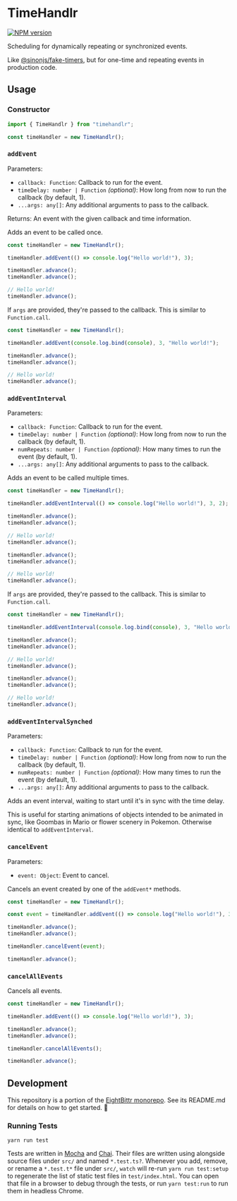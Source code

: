 <!-- Top -->
# TimeHandlr

[![NPM version](https://badge.fury.io/js/timehandlr.svg)](http://badge.fury.io/js/timehandlr)

Scheduling for dynamically repeating or synchronized events.
<!-- /Top -->

Like [@sinonjs/fake-timers](https://github.com/sinonjs/fake-timers), but for one-time and repeating events in production code.

## Usage

### Constructor

```typescript
import { TimeHandlr } from "timehandlr";

const timeHandler = new TimeHandlr();
```

### `addEvent`

Parameters:

-   `callback: Function`: Callback to run for the event.
-   `timeDelay: number | Function` _(optional)_: How long from now to run the callback (by default, 1).
-   `...args: any[]`: Any additional arguments to pass to the callback.

Returns: An event with the given callback and time information.

Adds an event to be called once.

```typescript
const timeHandler = new TimeHandlr();

timeHandler.addEvent(() => console.log("Hello world!"), 3);

timeHandler.advance();
timeHandler.advance();

// Hello world!
timeHandler.advance();
```

If `args` are provided, they're passed to the callback.
This is similar to `Function.call`.

```typescript
const timeHandler = new TimeHandlr();

timeHandler.addEvent(console.log.bind(console), 3, "Hello world!");

timeHandler.advance();
timeHandler.advance();

// Hello world!
timeHandler.advance();
```

### `addEventInterval`

Parameters:

-   `callback: Function`: Callback to run for the event.
-   `timeDelay: number | Function` _(optional)_: How long from now to run the callback (by default, 1).
-   `numRepeats: number | Function` _(optional)_: How many times to run the event (by default, 1).
-   `...args: any[]`: Any additional arguments to pass to the callback.

Adds an event to be called multiple times.

```typescript
const timeHandler = new TimeHandlr();

timeHandler.addEventInterval(() => console.log("Hello world!"), 3, 2);

timeHandler.advance();
timeHandler.advance();

// Hello world!
timeHandler.advance();

timeHandler.advance();
timeHandler.advance();

// Hello world!
timeHandler.advance();
```

If `args` are provided, they're passed to the callback.
This is similar to `Function.call`.

```typescript
const timeHandler = new TimeHandlr();

timeHandler.addEventInterval(console.log.bind(console), 3, "Hello world!");

timeHandler.advance();
timeHandler.advance();

// Hello world!
timeHandler.advance();

timeHandler.advance();
timeHandler.advance();

// Hello world!
timeHandler.advance();
```

### `addEventIntervalSynched`

Parameters:

-   `callback: Function`: Callback to run for the event.
-   `timeDelay: number | Function` _(optional)_: How long from now to run the callback (by default, 1).
-   `numRepeats: number | Function` _(optional)_: How many times to run the event (by default, 1).
-   `...args: any[]`: Any additional arguments to pass to the callback.

Adds an event interval, waiting to start until it's in sync with the time delay.

This is useful for starting animations of objects intended to be animated in sync,
like Goombas in Mario or flower scenery in Pokemon.
Otherwise identical to `addEventInterval`.

### `cancelEvent`

Parameters:

-   `event: Object`: Event to cancel.

Cancels an event created by one of the `addEvent*` methods.

```typescript
const timeHandler = new TimeHandlr();

const event = timeHandler.addEvent(() => console.log("Hello world!"), 3);

timeHandler.advance();
timeHandler.advance();

timeHandler.cancelEvent(event);

timeHandler.advance();
```

### `cancelAllEvents`

Cancels all events.

```typescript
const timeHandler = new TimeHandlr();

timeHandler.addEvent(() => console.log("Hello world!"), 3);

timeHandler.advance();
timeHandler.advance();

timeHandler.cancelAllEvents();

timeHandler.advance();
```

<!-- Development -->
## Development

This repository is a portion of the [EightBittr monorepo](https://raw.githubusercontent.com/FullScreenShenanigans/EightBittr).
See its README.md for details on how to get started. 💖

### Running Tests

```shell
yarn run test
```

Tests are written in [Mocha](https://github.com/mochajs/mocha) and [Chai](https://github.com/chaijs/chai).
Their files are written using alongside source files under `src/` and named `*.test.ts?`.
Whenever you add, remove, or rename a `*.test.t*` file under `src/`, `watch` will re-run `yarn run test:setup` to regenerate the list of static test files in `test/index.html`.
You can open that file in a browser to debug through the tests, or run `yarn test:run` to run them in headless Chrome.

<!-- Maps -->
<!-- /Maps -->
<!-- /Development -->
